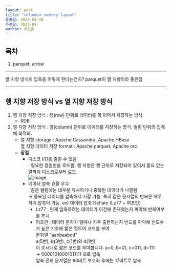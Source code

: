 ```yaml
---
layout: post
title: "columnar memory layout"
등록일: 2023-04-18
수정일: 2023-04-
author: 이한솔
---
```



## **목차**
1. parquet, arrow


---

열 지향 방식이 압축을 어떻게 한다는건지?
parquet이 열 지향이라 좋은점


---

## **행 지향 저장 방식 vs 열 지향 저장 방식**
1. 행 지향 저장 방식 : 행(row) 단위로 데이터를 쭉 이어서 저장하는 방식.    
    - RDB    
2. 열 지향 저장 방식 : 열(column) 단위로 데이터를 저장하는 방식. 컬럼 단위의 집계에 최적화.    
   - 열 지향 storage : Apache Cassandra, Apache HBase    
     열 지향 데이터 저장 format : Apache parquet, Apache orc    
   - **장점**
        - 디스크 I/O를 줄일 수 있음    
        : 필요한 컬럼만을 로드함. 행 지향은 행 단위로 저장되어 있어서 필요 없는 열까지 디스크로부터 로드.    
        ![image](https://user-images.githubusercontent.com/109563345/233277650-c7369dea-5406-4b42-ba55-908898b9f77d.png)
        - 데이터 압축 효율 우수    
        : 같은 컬럼에는 대부분 유사하거나 중복된 데이터가 나열됨     
            → 중복된 데이터를 압축해서 저장 가능. 특히 같은 문자열의 반복은 매우 작게 압축이 가능. 
            ex) 데이터 압축 Deflate (Lz77 + 허프만)    
            - Lz77 : 현재 압축하려는 데이터가 이전에 존재했는지 파악해 반복여부를 표시    
            - 허프만 : 데이터 문자가 얼마나 자주 출현하는지 빈도를 파악해 빈도수가 높은 기호에 짧은 접두어 코드를 부여    
                    문자열 "aabbaabcd"    
                    a(5번), b(3번), c(1번)와 d(1번)    
                    이 순서대로 짧은 코드를 부여합니다. a=0, b=01, c=011, d=111    
                    → 00001010001011111 으로 압축    
                    압축 전의 문자열은 80비트 부호화 후에는 17비트로 압축    
            


